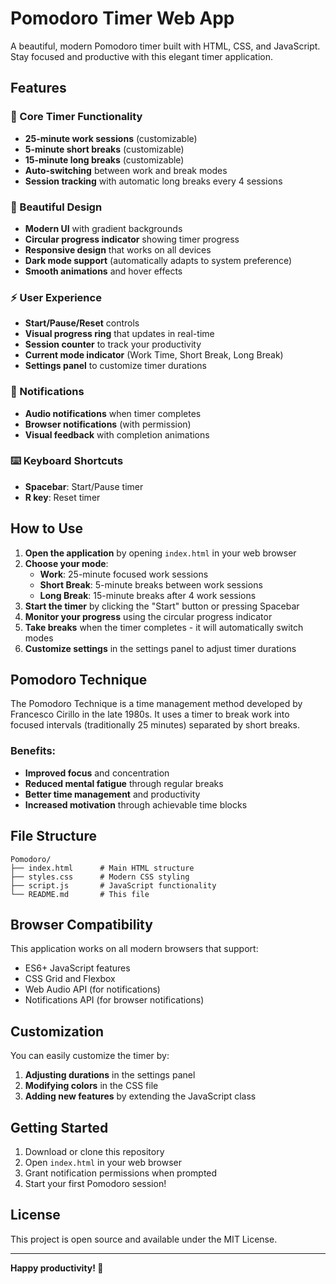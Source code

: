 # Pomodoro Timer Web App

A beautiful, modern Pomodoro timer built with HTML, CSS, and JavaScript. Stay focused and productive with this elegant timer application.

## Features

### 🎯 Core Timer Functionality
- **25-minute work sessions** (customizable)
- **5-minute short breaks** (customizable)
- **15-minute long breaks** (customizable)
- **Auto-switching** between work and break modes
- **Session tracking** with automatic long breaks every 4 sessions

### 🎨 Beautiful Design
- **Modern UI** with gradient backgrounds
- **Circular progress indicator** showing timer progress
- **Responsive design** that works on all devices
- **Dark mode support** (automatically adapts to system preference)
- **Smooth animations** and hover effects

### ⚡ User Experience
- **Start/Pause/Reset** controls
- **Visual progress ring** that updates in real-time
- **Session counter** to track your productivity
- **Current mode indicator** (Work Time, Short Break, Long Break)
- **Settings panel** to customize timer durations

### 🔔 Notifications
- **Audio notifications** when timer completes
- **Browser notifications** (with permission)
- **Visual feedback** with completion animations

### ⌨️ Keyboard Shortcuts
- **Spacebar**: Start/Pause timer
- **R key**: Reset timer

## How to Use

1. **Open the application** by opening `index.html` in your web browser
2. **Choose your mode**:
   - **Work**: 25-minute focused work sessions
   - **Short Break**: 5-minute breaks between work sessions
   - **Long Break**: 15-minute breaks after 4 work sessions
3. **Start the timer** by clicking the "Start" button or pressing Spacebar
4. **Monitor your progress** using the circular progress indicator
5. **Take breaks** when the timer completes - it will automatically switch modes
6. **Customize settings** in the settings panel to adjust timer durations

## Pomodoro Technique

The Pomodoro Technique is a time management method developed by Francesco Cirillo in the late 1980s. It uses a timer to break work into focused intervals (traditionally 25 minutes) separated by short breaks.

### Benefits:
- **Improved focus** and concentration
- **Reduced mental fatigue** through regular breaks
- **Better time management** and productivity
- **Increased motivation** through achievable time blocks

## File Structure

```
Pomodoro/
├── index.html      # Main HTML structure
├── styles.css      # Modern CSS styling
├── script.js       # JavaScript functionality
└── README.md       # This file
```

## Browser Compatibility

This application works on all modern browsers that support:
- ES6+ JavaScript features
- CSS Grid and Flexbox
- Web Audio API (for notifications)
- Notifications API (for browser notifications)

## Customization

You can easily customize the timer by:
1. **Adjusting durations** in the settings panel
2. **Modifying colors** in the CSS file
3. **Adding new features** by extending the JavaScript class

## Getting Started

1. Download or clone this repository
2. Open `index.html` in your web browser
3. Grant notification permissions when prompted
4. Start your first Pomodoro session!

## License

This project is open source and available under the MIT License.

---

**Happy productivity! 🍅** 